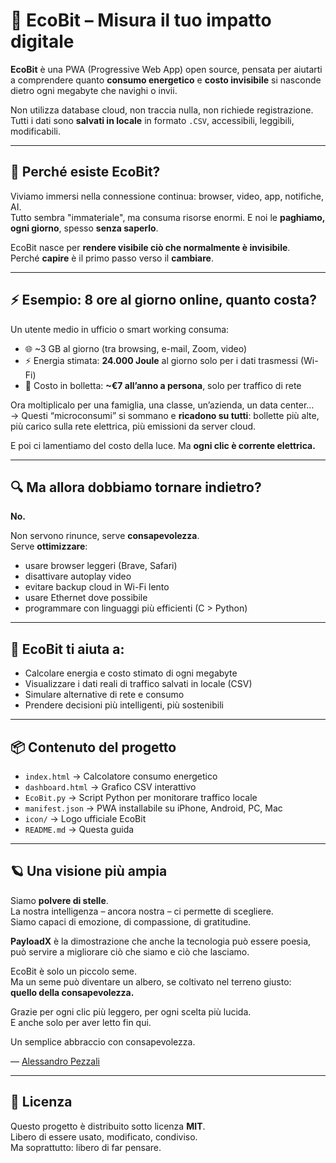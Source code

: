 # 🌱 EcoBit – Misura il tuo impatto digitale

**EcoBit** è una PWA (Progressive Web App) open source, pensata per aiutarti a comprendere quanto **consumo energetico** e **costo invisibile** si nasconde dietro ogni megabyte che navighi o invii.

Non utilizza database cloud, non traccia nulla, non richiede registrazione.  
Tutti i dati sono **salvati in locale** in formato `.CSV`, accessibili, leggibili, modificabili.

---

## 🎯 Perché esiste EcoBit?

Viviamo immersi nella connessione continua: browser, video, app, notifiche, AI.  
Tutto sembra "immateriale", ma consuma risorse enormi. E noi le **paghiamo, ogni giorno**, spesso **senza saperlo**.

EcoBit nasce per **rendere visibile ciò che normalmente è invisibile**.  
Perché **capire** è il primo passo verso il **cambiare**.

---

## ⚡ Esempio: 8 ore al giorno online, quanto costa?

Un utente medio in ufficio o smart working consuma:
- 🌐 ~3 GB al giorno (tra browsing, e-mail, Zoom, video)
- ⚡ Energia stimata: **24.000 Joule** al giorno solo per i dati trasmessi (Wi-Fi)
- 💸 Costo in bolletta: **~€7 all’anno a persona**, solo per traffico di rete

Ora moltiplicalo per una famiglia, una classe, un’azienda, un data center…  
→ Questi “microconsumi” si sommano e **ricadono su tutti**: bollette più alte, più carico sulla rete elettrica, più emissioni da server cloud.

E poi ci lamentiamo del costo della luce. Ma **ogni clic è corrente elettrica.**

---

## 🔍 Ma allora dobbiamo tornare indietro?

**No.**

Non servono rinunce, serve **consapevolezza**.  
Serve **ottimizzare**:
- usare browser leggeri (Brave, Safari)
- disattivare autoplay video
- evitare backup cloud in Wi-Fi lento
- usare Ethernet dove possibile
- programmare con linguaggi più efficienti (C > Python)

---

## 🧭 EcoBit ti aiuta a:

- Calcolare energia e costo stimato di ogni megabyte
- Visualizzare i dati reali di traffico salvati in locale (CSV)
- Simulare alternative di rete e consumo
- Prendere decisioni più intelligenti, più sostenibili

---

## 📦 Contenuto del progetto

- `index.html` → Calcolatore consumo energetico
- `dashboard.html` → Grafico CSV interattivo
- `EcoBit.py` → Script Python per monitorare traffico locale
- `manifest.json` → PWA installabile su iPhone, Android, PC, Mac
- `icon/` → Logo ufficiale EcoBit
- `README.md` → Questa guida

---

## 🪐 Una visione più ampia

Siamo **polvere di stelle**.  
La nostra intelligenza – ancora nostra – ci permette di scegliere.  
Siamo capaci di emozione, di compassione, di gratitudine.

**PayloadX** è la dimostrazione che anche la tecnologia può essere poesia, può servire a migliorare ciò che siamo e ciò che lasciamo.

EcoBit è solo un piccolo seme.  
Ma un seme può diventare un albero, se coltivato nel terreno giusto:  
**quello della consapevolezza.**

Grazie per ogni clic più leggero, per ogni scelta più lucida.  
E anche solo per aver letto fin qui.

Un semplice abbraccio con consapevolezza.

— [Alessandro Pezzali](https://www.alessandropezzali.it)

---

## 📜 Licenza

Questo progetto è distribuito sotto licenza **MIT**.  
Libero di essere usato, modificato, condiviso.  
Ma soprattutto: libero di far pensare.
